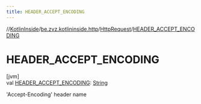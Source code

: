 ```yaml
---
title: HEADER_ACCEPT_ENCODING
---
```

//[KotlinInside](../../../index.html)/[be.zvz.kotlininside.http](../index.html)/[HttpRequest](index.html)/[HEADER_ACCEPT_ENCODING](-h-e-a-d-e-r_-a-c-c-e-p-t_-e-n-c-o-d-i-n-g.html)



# HEADER_ACCEPT_ENCODING



[jvm]\
val [HEADER_ACCEPT_ENCODING](-h-e-a-d-e-r_-a-c-c-e-p-t_-e-n-c-o-d-i-n-g.html): [String](https://docs.oracle.com/javase/7/docs/api/java/lang/String.html)



'Accept-Encoding' header name




